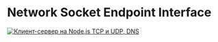 # Network Socket Endpoint Interface

[![Клиент-сервер на Node.js TCP и UDP, DNS ](https://img.youtube.com/vi/bHn-wTlTTR0/0.jpg)](https://www.youtube.com/watch?v=bHn-wTlTTR0)
